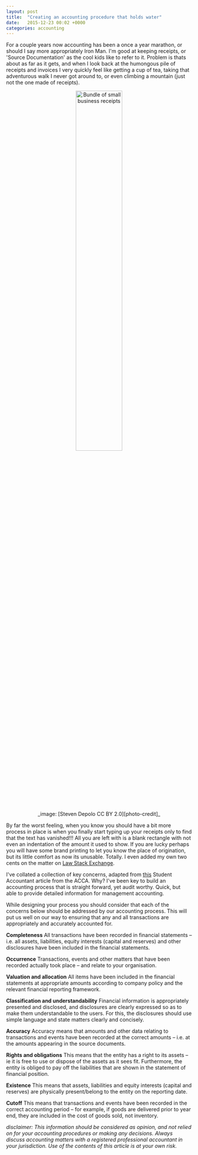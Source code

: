 ```yaml
---
layout: post
title:  "Creating an accounting procedure that holds water"
date:   2015-12-23 00:02 +0000
categories: accounting
---
```


For a couple years now accounting has been a once a year marathon, or should I say more appropriately Iron Man. I'm good at keeping receipts, or 'Source Documentation' as the cool kids like to refer to it. Problem is thats about as far as it gets, and when I look back at the humongous pile of receipts and invoices I very quickly feel like getting a cup of tea, taking that adventurous walk I never got around to, or even climbing a mountain (just not the one made of receipts).

<center><img alt="Bundle of small business receipts" src="{{ site.baseurl }}/assets/img/2015/receipt_bundle.jpg" style="width:50%"></center>
<center> _image: [Steven Depolo CC BY 2.0][photo-credit]_ </center>

By far the worst feeling, when you know you should have a bit more process in place is when you finally start typing up your receipts only to find that the text has vanished!!! All you are left with is a blank rectangle with not even an indentation of the amount it used to show. If you are lucky perhaps you will have some brand printing to let you know the place of origination, but its little comfort as now its unusable. Totally. I even added my own two cents on the matter on [Law Stack Exchange][law-stack-exchange].

I've collated a collection of key concerns, adapted from [this][sa-acca] Student Accountant article from the ACCA. Why? I've been key to build an accounting process that is straight forward, yet audit worthy. Quick, but able to provide detailed information for management accounting.

While designing your process you should consider that each of the concerns below should be addressed by our accounting process. This will put us well on our way to ensuring that any and all transactions are appropriately and accurately accounted for.

**Completeness**
All transactions have been recorded in  financial statements – i.e. all assets, liabilities, equity interests (capital and reserves) and other disclosures have been included in the financial statements. 

**Occurrence**
Transactions, events and other matters that have been recorded actually took place – and relate to your organisation.

**Valuation and allocation**
All items have been included in the financial statements at appropriate amounts according to company policy and the relevant financial reporting framework. 

**Classification and understandability**
Financial information is appropriately presented and disclosed, and disclosures are clearly expressed so as to make them understandable to the users. For this, the disclosures should use simple language and state matters clearly and concisely. 

**Accuracy**
Accuracy means that amounts and other data relating to transactions and events have been recorded at the correct amounts – i.e. at the amounts appearing in the source documents. 

**Rights and obligations**
This means that the entity has a right to its assets – ie it is free to use or dispose of the assets as it sees fit. Furthermore, the entity is obliged to pay off the liabilities that are shown in the statement of financial position. 

**Existence** 
This means that assets, liabilities and equity interests (capital and reserves) are physically present/belong to the entity on the reporting date. 

**Cutoff**
This means that transactions and events have been recorded in the correct accounting period – for example, if goods are delivered prior to year end, they are included in the cost of goods sold, not inventory. 


_disclaimer: This information should be considered as opinion, and not relied on for your accounting procedures or making any decisions. Always discuss accounting matters with a registered professional accountant in your jurisdiction. Use of the contents of this article is at your own risk._

[photo-credit]:https://www.flickr.com/photos/stevendepolo/
[law-stack-exchange]: http://law.stackexchange.com/questions/424/disappearing-ink-on-receipts-do-sellers-have-to-make-the-receipt-that-is-visibl/5986#5986
[sa-acca]: http://www.accaglobal.com/content/dam/acca/global/PDF-students/2012s/sa_nov12_fau_f8_audit_procedures.pdf